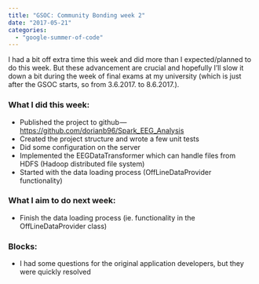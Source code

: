 ```yaml
---
title: "GSOC: Community Bonding week 2"
date: "2017-05-21"
categories: 
  - "google-summer-of-code"
---
```


I had a bit off extra time this week and did more than I expected/planned to do this week. But these advancement are crucial and hopefully I’ll slow it down a bit during the week of final exams at my university (which is just after the GSOC starts, so from 3.6.2017. to 8.6.2017.).  
  

### What I did this week:

- Published the project to github — https://github.com/dorianb96/Spark_EEG_Analysis
- Created the project structure and wrote a few unit tests
- Did some configuration on the server
- Implemented the EEGDataTransformer which can handle files from HDFS (Hadoop distributed file system)
- Started with the data loading process (OffLineDataProvider functionality)

  

### What I aim to do next week:

- Finish the data loading process (ie. functionality in the OffLineDataProvider class)

  

### Blocks:

- I had some questions for the original application developers, but they were quickly resolved
